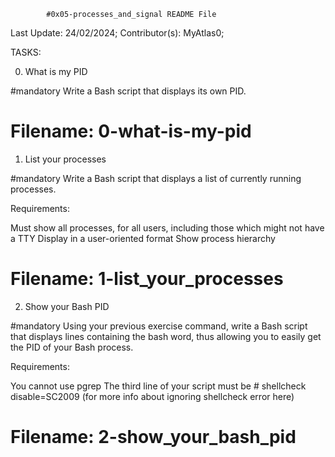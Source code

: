 			#0x05-processes_and_signal README File


Last Update: 24/02/2024;
Contributor(s): MyAtlas0;


TASKS:



0. What is my PID

#mandatory
Write a Bash script that displays its own PID.

# Filename: 0-what-is-my-pid



1. List your processes

#mandatory
Write a Bash script that displays a list of currently running processes.

Requirements:

Must show all processes, for all users, including those which might not have a TTY
Display in a user-oriented format
Show process hierarchy

# Filename: 1-list_your_processes



2. Show your Bash PID

#mandatory
Using your previous exercise command, write a Bash script that displays lines containing the bash word, thus allowing you to easily get the PID of your Bash process.

Requirements:

You cannot use pgrep
The third line of your script must be # shellcheck disable=SC2009 (for more info about ignoring shellcheck error here)

# Filename: 2-show_your_bash_pid
